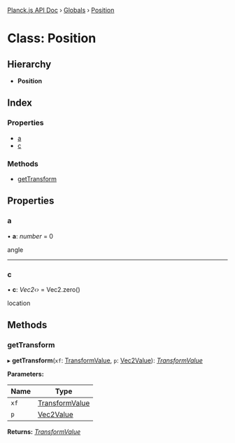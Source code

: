 [Planck.js API Doc](../README.md) › [Globals](../globals.md) › [Position](position.md)

# Class: Position

## Hierarchy

* **Position**

## Index

### Properties

* [a](position.md#a)
* [c](position.md#c)

### Methods

* [getTransform](position.md#gettransform)

## Properties

###  a

• **a**: *number* = 0

angle

___

###  c

• **c**: *Vec2‹›* = Vec2.zero()

location

## Methods

###  getTransform

▸ **getTransform**(`xf`: [TransformValue](../globals.md#transformvalue), `p`: [Vec2Value](../interfaces/vec2value.md)): *[TransformValue](../globals.md#transformvalue)*

**Parameters:**

Name | Type |
------ | ------ |
`xf` | [TransformValue](../globals.md#transformvalue) |
`p` | [Vec2Value](../interfaces/vec2value.md) |

**Returns:** *[TransformValue](../globals.md#transformvalue)*
